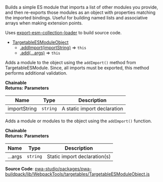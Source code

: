 
Builds a simple ES module that imports a list of other modules you provide,
and then re-exports those modules as an object with properties matching the
imported bindings.
Useful for building named lists and associative arrays when making extension points.

Uses [export-esm-collection-loader](https://github.com/magento/pwa-studio/blob/develop/packages/pwa-buildpack/lib/WebpackTools/loaders/export-esm-collection-loader.js) to build source code.

* [TargetableESModuleObject](#TargetableESModuleObject)
    * [.addImport(importString)](#TargetableESModuleObject+addImport) ⇒ `this`
    * [.add(...args)](#TargetableESModuleObject+add) ⇒ `this`

Adds a module to the object using the `addImport()` method from TargetableESModule.
Since, all imports must be exported, this method performs additional validation.

**Chainable**  
**Returns:**
**Parameters**

| Name | Type | Description |
| --- | --- | --- |
| importString | `string` | A static import declaration |

Adds a module or modules to the object using the `addImport()` function.

**Chainable**  
**Returns:**
**Parameters**

| Name | Type | Description |
| --- | --- | --- |
| ...args | `string` | Static import declaration(s) |

**Source Code**: [pwa-studio/packages/pwa-buildpack/lib/WebpackTools/targetables/TargetableESModuleObject.js](https://github.com/magento/pwa-studio/blob/develop/packages/pwa-buildpack/lib/WebpackTools/targetables/TargetableESModuleObject.js)
